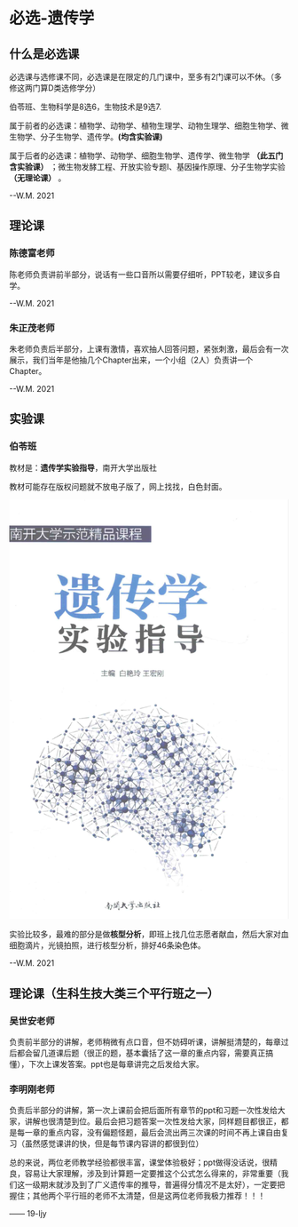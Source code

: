 # 必选-遗传学

## 什么是必选课

必选课与选修课不同，必选课是在限定的几门课中，至多有2门课可以不休。（多修这两门算D类选修学分）

伯苓班、生物科学是8选6，生物技术是9选7.

属于前者的必选课：植物学、动物学、植物生理学、动物生理学、细胞生物学、微生物学、分子生物学、遗传学。**(均含实验课)**

属于后者的必选课：植物学、动物学、细胞生物学、遗传学、微生物学 **（此五门含实验课）** ；微生物发酵工程、开放实验专题I、基因操作原理、分子生物学实验 **（无理论课）** 。

--W.M. 2021

## 理论课

### 陈德富老师

陈老师负责讲前半部分，说话有一些口音所以需要仔细听，PPT较老，建议多自学。

--W.M. 2021

### 朱正茂老师

朱老师负责后半部分，上课有激情，喜欢抽人回答问题，紧张刺激，最后会有一次展示，我们当年是他抽几个Chapter出来，一个小组（2人）负责讲一个Chapter。

--W.M. 2021

## 实验课

### 伯苓班

教材是：**遗传学实验指导**，南开大学出版社

教材可能存在版权问题就不放电子版了，网上找找，白色封面。

![遗传学实验指导.png](./src/遗传学实验指导.png)

实验比较多，最难的部分是做**核型分析**，即班上找几位志愿者献血，然后大家对血细胞滴片，光镜拍照，进行核型分析，排好46条染色体。

--W.M. 2021

## 理论课（生科生技大类三个平行班之一）

### 吴世安老师

负责前半部分的讲解，老师稍微有点口音，但不妨碍听课，讲解挺清楚的，每章过后都会留几道课后题（很正的题，基本囊括了这一章的重点内容，需要真正搞懂），下次上课发答案。ppt也是每章讲完之后发给大家。

### 李明刚老师

负责后半部分的讲解，第一次上课前会把后面所有章节的ppt和习题一次性发给大家，讲解也很清楚到位。最后会把习题答案一次性发给大家，同样题目都很正，都是每一章的重点内容，没有偏题怪题，最后会流出两三次课的时间不再上课自由复习（虽然感觉课讲的快，但是每节课内容讲的都很到位）

总的来说，两位老师教学经验都很丰富，课堂体验极好；ppt做得没话说，很精良，容易让大家理解，涉及到计算题一定要推这个公式怎么得来的，非常重要（我们这一级期末就涉及到了广义遗传率的推导，普遍得分情况不是太好），一定要把握住；其他两个平行班的老师不太清楚，但是这两位老师我极力推荐！！！

—— 19-ljy
